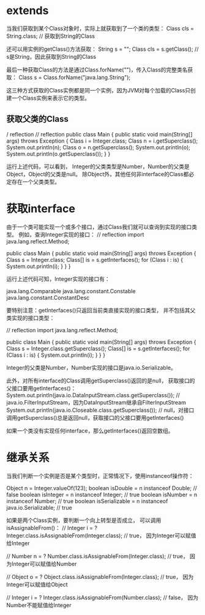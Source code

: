 #  extends

当我们获取到某个Class对象时，实际上就获取到了一个类的类型：
Class cls = String.class; // 获取到String的Class

还可以用实例的getClass()方法获取：
String s = "";
Class cls = s.getClass(); // s是String，因此获取到String的Class

最后一种获取Class的方法是通过Class.forName("")，传入Class的完整类名获取：
Class s = Class.forName("java.lang.String");

这三种方式获取的Class实例都是同一个实例，因为JVM对每个加载的Class只创建一个Class实例来表示它的类型。

## 获取父类的Class
/ reflection
// reflection
public class Main {
    public static void main(String[] args) throws Exception {
        Class i = Integer.class;
        Class n = i.getSuperclass();
        System.out.println(n);
        Class o = n.getSuperclass();
        System.out.println(o);
        System.out.println(o.getSuperclass());
    }
}

运行上述代码，可以看到，
Integer的父类类型是Number，Number的父类是Object，Object的父类是null。
除Object外，其他任何非interface的Class都必定存在一个父类类型。

# 获取interface
由于一个类可能实现一个或多个接口，通过Class我们就可以查询到实现的接口类型。
例如，查询Integer实现的接口：
// reflection
import java.lang.reflect.Method;

public class Main {
    public static void main(String[] args) throws Exception {
        Class s = Integer.class;
        Class[] is = s.getInterfaces();
        for (Class i : is) {
            System.out.println(i);
        }
    }
}

运行上述代码可知，Integer实现的接口有：

java.lang.Comparable
java.lang.constant.Constable
java.lang.constant.ConstantDesc

要特别注意：getInterfaces()只返回当前类直接实现的接口类型，
并不包括其父类实现的接口类型：

// reflection
import java.lang.reflect.Method;

public class Main {
    public static void main(String[] args) throws Exception {
        Class s = Integer.class.getSuperclass();
        Class[] is = s.getInterfaces();
        for (Class i : is) {
            System.out.println(i);
        }
    }
}

Integer的父类是Number，Number实现的接口是java.io.Serializable。

此外，对所有interface的Class调用getSuperclass()返回的是null，
获取接口的父接口要用getInterfaces()：
System.out.println(java.io.DataInputStream.class.getSuperclass()); // java.io.FilterInputStream，因为DataInputStream继承自FilterInputStream
System.out.println(java.io.Closeable.class.getSuperclass()); // null，对接口调用getSuperclass()总是返回null，获取接口的父接口要用getInterfaces()

如果一个类没有实现任何interface，那么getInterfaces()返回空数组。

# 继承关系
当我们判断一个实例是否是某个类型时，正常情况下，使用instanceof操作符：

Object n = Integer.valueOf(123);
boolean isDouble = n instanceof Double; // false
boolean isInteger = n instanceof Integer; // true
boolean isNumber = n instanceof Number; // true
boolean isSerializable = n instanceof java.io.Serializable; // true

如果是两个Class实例，要判断一个向上转型是否成立，
可以调用isAssignableFrom()：
// Integer i = ?
Integer.class.isAssignableFrom(Integer.class); // true，
因为Integer可以赋值给Integer

// Number n = ?
Number.class.isAssignableFrom(Integer.class); // true，
因为Integer可以赋值给Number

// Object o = ?
Object.class.isAssignableFrom(Integer.class); // true，
因为Integer可以赋值给Object

// Integer i = ?
Integer.class.isAssignableFrom(Number.class); // false，
因为Number不能赋值给Integer




























































































